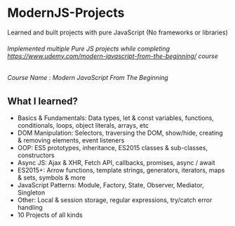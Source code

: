 # ModernJS-Projects
Learned and built projects with pure JavaScript (No frameworks or libraries)

###### Implemented multiple Pure JS projects while completing https://www.udemy.com/modern-javascript-from-the-beginning/ course

###### Course Name : Modern JavaScript From The Beginning

## What I learned?
- Basics & Fundamentals: Data types, let & const variables, functions, conditionals, loops, object literals, arrays, etc
- DOM Manipulation: Selectors, traversing the DOM, show/hide, creating & removing elements, event listeners
- OOP: ES5 prototypes, inheritance, ES2015 classes & sub-classes, constructors
- Async JS: Ajax & XHR, Fetch API, callbacks, promises, async / await
- ES2015+: Arrow functions, template strings, generators, iterators, maps & sets, symbols & more
- JavaScript Patterns: Module, Factory, State, Observer, Mediator, Singleton
- Other: Local & session storage, regular expressions, try/catch error handling
- 10 Projects of all kinds
